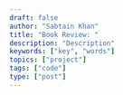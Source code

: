 ```yaml
---
draft: false
author: "Sabtain Khan"
title: "Book Review: "
description: "Description"
keywords: ["key", "words"]
topics: ["project"]
tags: ["code"]
type: ["post"]
---
```


